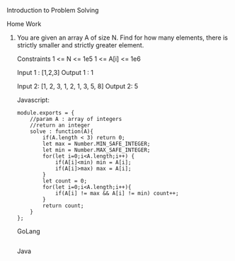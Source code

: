 Introduction to Problem Solving

Home Work

1. You are given an array A of size N. Find for how many elements, there is strictly smaller and strictly greater element.

    Constraints
    1 <= N <= 1e5
    1 <= A[i] <= 1e6

    Input 1 : [1,2,3]
    Output 1 : 1

    Input 2: [1, 2, 3, 1, 2, 1, 3, 5, 8]
    Output 2: 5

    Javascript:
    ```
    module.exports = { 
        //param A : array of integers
        //return an integer
	    solve : function(A){
		    if(A.length < 3) return 0;
		    let max = Number.MIN_SAFE_INTEGER;
		    let min = Number.MAX_SAFE_INTEGER;
		    for(let i=0;i<A.length;i++) {
			    if(A[i]<min) min = A[i];
			    if(A[i]>max) max = A[i];
		    }
		    let count = 0;
		    for(let i=0;i<A.length;i++){
			    if(A[i] != max && A[i] != min) count++;
		    }
		    return count;
	    }
    };
    ```

    GoLang
    ```
    ```

    Java
    ```
    ```
